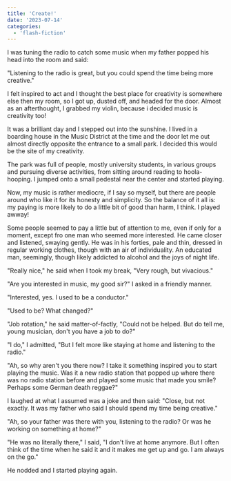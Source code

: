 ```yaml
---
title: 'Create!'
date: '2023-07-14'
categories:
  - 'flash-fiction'
---
```


I was tuning the radio to catch some music when my father popped his head into
the room and said:

<!-- truncate -->

"Listening to the radio is great, but you could spend the time being more
creative."

I felt inspired to act and I thought the best place for creativity is somewhere
else then my room, so I got up, dusted off, and headed for the door. Almost as
an afterthought, I grabbed my violin, because i decided music is creativity too!

It was a brilliant day and I stepped out into the sunshine. I lived in a
boarding house in the Music District at the time and the door let me out almost
directly opposite the entrance to a small park. I decided this would be the site
of my creativity.

The park was full of people, mostly university students, in various groups and
pursuing diverse activities, from sitting around reading to hoola-hooping. I
jumped onto a small pedestal near the center and started playing.

Now, my music is rather mediocre, if I say so myself, but there are people
around who like it for its honesty and simplicity. So the balance of it all is:
my paying is more likely to do a little bit of good than harm, I think. I played
awway!

Some people seemed to pay a little but of attention to me, even if only for a
moment, except fro one man who seemed more interested. He came closer and
listened, swaying gently. He was in his forties, pale and thin, dressed in
regular working clothes, though with an air of individuality. An educated man,
seemingly, though likely addicted to alcohol and the joys of night life.

"Really nice," he said when I took my break, "Very rough, but vivacious."

"Are you interested in music, my good sir?" I asked in a friendly manner.

"Interested, yes. I used to be a conductor."

"Used to be? What changed?"

"Job rotation," he said matter-of-factly, "Could not be helped. But do tell me,
young musician, don't you have a job to do?"

"I do," I admitted, "But I felt more like staying at home and listening to the
radio."

"Ah, so why aren't you there now? I take it something inspired you to start
playing the music. Was it a new radio station that popped up where there was no
radio station before and played some music that made you smile? Perhaps some
German death reggae?"

I laughed at what I assumed was a joke and then said: "Close, but not exactly.
It was my father who said I should spend my time being creative."

"Ah, so your father was there with you, listening to the radio? Or was he
working on something at home?"

"He was no literally there," I said, "I don't live at home anymore. But I often
think of the time when he said it and it makes me get up and go. I am always on
the go."

He nodded and I started playing again.
